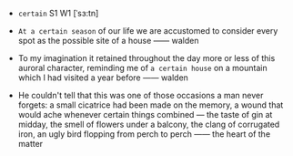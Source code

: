 - `certain` S1 W1 [ˈsɜ:tn]

- `At a certain season` of our life we are accustomed to consider every spot as the possible site of a house —— walden

-  To my imagination it retained throughout the day more or less of this auroral character, reminding me of `a certain house` on a mountain which I had visited a year before —— walden



-  He couldn't tell that this was one of those occasions a man never forgets: a small cicatrice had been made on the memory, a wound that would ache whenever certain things combined — the taste of gin at midday, the smell of flowers under a balcony, the clang of corrugated iron, an ugly bird flopping from perch to perch —— the heart of the matter